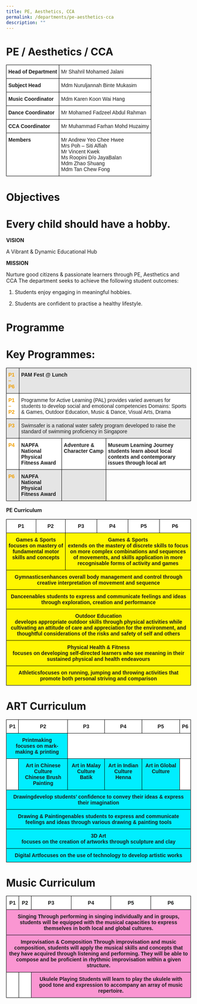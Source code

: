 ```yaml
---
title: PE, Aesthetics, CCA
permalink: /departments/pe-aesthetics-cca
description: ""
---
```

# PE / Aesthetics / CCA
<style type="text/css">
.tg  {border-collapse:collapse;border-spacing:0;}
.tg td{border-color:black;border-style:solid;border-width:1px;font-family:Arial, sans-serif;font-size:14px;
  overflow:hidden;padding:10px 5px;word-break:normal;}
.tg th{border-color:black;border-style:solid;border-width:1px;font-family:Arial, sans-serif;font-size:14px;
  font-weight:normal;overflow:hidden;padding:10px 5px;word-break:normal;}
.tg .tg-dgl5{background-color:#FFF;font-weight:bold;text-align:left;vertical-align:top}
.tg .tg-zr06{background-color:#FFF;text-align:left;vertical-align:middle}
.tg .tg-ktyi{background-color:#FFF;text-align:left;vertical-align:top}
</style>
<table class="tg">
<thead>
  <tr>
    <th class="tg-dgl5">Head of Department</th>
    <th class="tg-zr06">Mr Shahril Mohamed Jalani</th>
  </tr>
</thead>
<tbody>
  <tr>
    <td class="tg-dgl5">Subject Head</td>
    <td class="tg-zr06">Mdm Nuruljannah Binte Mukasim</td>
  </tr>
  <tr>
    <td class="tg-dgl5">Music Coordinator</td>
    <td class="tg-zr06">Mdm Karen Koon Wai Hang</td>
  </tr>
  <tr>
    <td class="tg-dgl5">Dance Coordinator</td>
    <td class="tg-zr06">Mr Mohamed Fadzeel Abdul Rahman</td>
  </tr>
  <tr>
    <td class="tg-dgl5">CCA Coordinator</td>
    <td class="tg-zr06">Mr Muhammad Farhan Mohd Huzaimy</td>
  </tr>
  <tr>
    <td class="tg-dgl5">Members</td>
    <td class="tg-ktyi"><span style="background-color:initial">Mr Andrew Yeo Chee Hwee</span><br><span style="background-color:initial">Mrs Poh – Siti Alfiah</span><br><span style="background-color:initial">Mr Vincent Kwek</span><br><span style="background-color:initial">Ms Roopini D/o JayaBalan</span><br><span style="background-color:initial">Mdm Zhao Shuang</span><br><span style="background-color:initial">Mdm Tan Chew Fong</span></td>
  </tr>
</tbody>
</table>

# Objectives
# Every child should have a hobby.

**VISION**

A Vibrant & Dynamic Educational Hub

**MISSION**

Nurture good citizens & passionate learners through PE, Aesthetics and CCA
The department seeks to achieve the following student outcomes:

1. Students enjoy engaging in meaningful hobbies.

2. Students are confident to practise a healthy lifestyle.


# Programme
# Key Programmes:

<style type="text/css">
.tg  {border-collapse:collapse;border-spacing:0;}
.tg td{border-color:black;border-style:solid;border-width:1px;font-family:Arial, sans-serif;font-size:14px;
  overflow:hidden;padding:10px 5px;word-break:normal;}
.tg th{border-color:black;border-style:solid;border-width:1px;font-family:Arial, sans-serif;font-size:14px;
  font-weight:normal;overflow:hidden;padding:10px 5px;word-break:normal;}
.tg .tg-9678{background-color:#E5E5E5;text-align:left;vertical-align:top}
.tg .tg-9n4f{background-color:#E5E5E5;color:#F0A005;font-weight:bold;text-align:left;vertical-align:top}
.tg .tg-mdf1{background-color:#E5E5E5;font-weight:bold;text-align:left;vertical-align:top}
.tg .tg-hx5n{background-color:#FFF;color:#F0A005;font-weight:bold;text-align:left;vertical-align:top}
.tg .tg-ktyi{background-color:#FFF;text-align:left;vertical-align:top}
.tg .tg-dgl5{background-color:#FFF;font-weight:bold;text-align:left;vertical-align:top}
.tg .tg-0lax{text-align:left;vertical-align:top}
</style>
<table class="tg">
<thead>
  <tr>
    <th class="tg-9n4f"><span style="color:#F0A005">P1 – P6</span></th>
    <th class="tg-mdf1" colspan="3">PAM Fest @ Lunch</th>
  </tr>
</thead>
<tbody>
  <tr>
    <td class="tg-hx5n"><span style="color:#F0A005">P1 – P2</span></td>
    <td class="tg-ktyi" colspan="3">Programme for Active Learning (PAL) provides varied avenues for students to develop social and emotional competencies Domains: Sports &amp; Games, Outdoor Education, Music &amp; Dance, Visual Arts, Drama</td>
  </tr>
  <tr>
    <td class="tg-9n4f"><span style="color:#F0A005">P3</span></td>
    <td class="tg-9678" colspan="3">Swimsafer is a national water safety program developed to raise the standard of swimming proficiency in Singapore</td>
  </tr>
  <tr>
    <td class="tg-hx5n"><span style="color:#F0A005">P4</span></td>
    <td class="tg-dgl5">NAPFA<br>National Physical Fitness Award</td>
    <td class="tg-dgl5">Adventure &amp; Character Camp</td>
    <td class="tg-dgl5">Museum Learning Journey<br>students learn about local contexts and contemporary issues through local art</td>
  </tr>
  <tr>
    <td class="tg-9n4f"><span style="color:#F0A005">P6</span></td>
    <td class="tg-mdf1">NAPFA<br>National Physical Fitness Award</td>
    <td class="tg-9678"></td>
    <td class="tg-0lax"></td>
  </tr>
</tbody>
</table>

**PE Curriculum**
<style type="text/css">
.tg  {border-collapse:collapse;border-spacing:0;}
.tg td{border-color:black;border-style:solid;border-width:1px;font-family:Arial, sans-serif;font-size:14px;
  overflow:hidden;padding:10px 5px;word-break:normal;}
.tg th{border-color:black;border-style:solid;border-width:1px;font-family:Arial, sans-serif;font-size:14px;
  font-weight:normal;overflow:hidden;padding:10px 5px;word-break:normal;}
.tg .tg-9hzb{background-color:#FFF;font-weight:bold;text-align:center;vertical-align:top}
.tg .tg-hesc{background-color:#FFF700;font-weight:bold;text-align:center;vertical-align:top}
</style>
<table class="tg">
<thead>
  <tr>
    <th class="tg-9hzb">P1<br></th>
    <th class="tg-9hzb">P2<br></th>
    <th class="tg-9hzb">P3<br></th>
    <th class="tg-9hzb">P4<br></th>
    <th class="tg-9hzb">P5<br></th>
    <th class="tg-9hzb">P6<br></th>
  </tr>
</thead>
<tbody>
  <tr>
    <td class="tg-hesc" colspan="2">Games &amp; Sports<br>focuses on mastery of fundamental motor skills and concepts<br></td>
    <td class="tg-hesc" colspan="4">Games &amp; Sports<br>extends on the mastery of discrete skills to focus on more complex combinations and sequences of movements, and skills application in more recognisable forms of activity and games<br></td>
  </tr>
  <tr>
    <td class="tg-hesc" colspan="6">Gymnasticsenhances overall body management and control through creative interpretation of movement and sequence<br></td>
  </tr>
  <tr>
    <td class="tg-hesc" colspan="6">Danceenables students to express and communicate feelings and ideas through exploration, creation and performance<br></td>
  </tr>
  <tr>
    <td class="tg-hesc" colspan="6">Outdoor Education<br>develops appropriate outdoor skills through physical activities while cultivating an attitude of care and appreciation for the environment, and thoughtful considerations of the risks and safety of self and others<br></td>
  </tr>
  <tr>
    <td class="tg-hesc" colspan="6">Physical Health &amp; Fitness<br>focuses on developing self-directed learners who see meaning in their sustained physical and health endeavours<br></td>
  </tr>
  <tr>
    <td class="tg-hesc" colspan="6">Athleticsfocuses on running, jumping and throwing activities that promote both personal striving and comparison</td>
  </tr>
</tbody>
</table>


# ART Curriculum

<style type="text/css">
.tg  {border-collapse:collapse;border-spacing:0;}
.tg td{border-color:black;border-style:solid;border-width:1px;font-family:Arial, sans-serif;font-size:14px;
  overflow:hidden;padding:10px 5px;word-break:normal;}
.tg th{border-color:black;border-style:solid;border-width:1px;font-family:Arial, sans-serif;font-size:14px;
  font-weight:normal;overflow:hidden;padding:10px 5px;word-break:normal;}
.tg .tg-9hzb{background-color:#FFF;font-weight:bold;text-align:center;vertical-align:top}
.tg .tg-3tv6{background-color:#0EF;font-weight:bold;text-align:center;vertical-align:top}
.tg .tg-7yig{background-color:#FFF;text-align:center;vertical-align:top}
</style>
<table class="tg">
<thead>
  <tr>
    <th class="tg-9hzb">P1<br></th>
    <th class="tg-9hzb">P2<br></th>
    <th class="tg-9hzb">P3<br></th>
    <th class="tg-9hzb">P4<br></th>
    <th class="tg-9hzb">P5<br></th>
    <th class="tg-9hzb">P6<br></th>
  </tr>
</thead>
<tbody>
  <tr>
    <td class="tg-3tv6" colspan="2">Printmaking<br>focuses on mark-making &amp; printing<br></td>
    <td class="tg-7yig" colspan="4"></td>
  </tr>
  <tr>
    <td class="tg-7yig"></td>
    <td class="tg-3tv6">Art in Chinese Culture<br>Chinese Brush Painting<br></td>
    <td class="tg-3tv6">Art in Malay Culture<br>Batik<br></td>
    <td class="tg-3tv6">Art in Indian Culture<br>Henna<br></td>
    <td class="tg-3tv6">Art in Global Culture<br><br></td>
    <td class="tg-7yig"></td>
  </tr>
  <tr>
    <td class="tg-3tv6" colspan="6">Drawingdevelop students’ confidence to convey their ideas &amp; express their imagination<br></td>
  </tr>
  <tr>
    <td class="tg-3tv6" colspan="6">Drawing &amp; Paintingenables students to express and communicate feelings and ideas through various drawing &amp; painting tools<br></td>
  </tr>
  <tr>
    <td class="tg-3tv6" colspan="6">3D Art<br>focuses on the creation of artworks through sculpture and clay<br></td>
  </tr>
  <tr>
    <td class="tg-3tv6" colspan="6">Digital Artfocuses on the use of technology to develop artistic works</td>
  </tr>
</tbody>
</table>

# Music Curriculum
<style type="text/css">
.tg  {border-collapse:collapse;border-spacing:0;}
.tg td{border-color:black;border-style:solid;border-width:1px;font-family:Arial, sans-serif;font-size:14px;
  overflow:hidden;padding:10px 5px;word-break:normal;}
.tg th{border-color:black;border-style:solid;border-width:1px;font-family:Arial, sans-serif;font-size:14px;
  font-weight:normal;overflow:hidden;padding:10px 5px;word-break:normal;}
.tg .tg-9hzb{background-color:#FFF;font-weight:bold;text-align:center;vertical-align:top}
.tg .tg-5ez5{background-color:#FA96D2;font-weight:bold;text-align:center;vertical-align:top}
.tg .tg-f4yw{background-color:#FFF;text-align:center;vertical-align:middle}
</style>
<table class="tg">
<thead>
  <tr>
    <th class="tg-9hzb">P1<br></th>
    <th class="tg-9hzb">P2<br></th>
    <th class="tg-9hzb">P3<br></th>
    <th class="tg-9hzb">P4<br></th>
    <th class="tg-9hzb">P5<br></th>
    <th class="tg-9hzb">P6<br></th>
  </tr>
</thead>
<tbody>
  <tr>
    <td class="tg-5ez5" colspan="6">Singing Through performing in singing individually and in groups, students will be equipped with the musical capacities to express themselves in both local and global cultures.<br></td>
  </tr>
  <tr>
    <td class="tg-5ez5" colspan="6">Improvisation &amp; Composition Through improvisation and music composition, students will apply the musical skills and concepts that they have acquired through listening and performing. They will be able to compose and be proficient in rhythmic improvisation within a given structure.<br></td>
  </tr>
  <tr>
    <td class="tg-f4yw"></td>
    <td class="tg-f4yw"></td>
    <td class="tg-5ez5" colspan="4">Ukulele Playing Students will learn to play the ukulele with good tone and expression to accompany an array of music repertoire.</td>
  </tr>
</tbody>
</table>